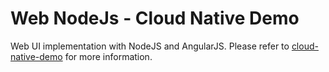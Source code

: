 # Web NodeJs - Cloud Native Demo

Web UI implementation with NodeJS and AngularJS. Please refer to [cloud-native-demo](https://github.com/jeejeejango/cloud-native-demo) for more information.